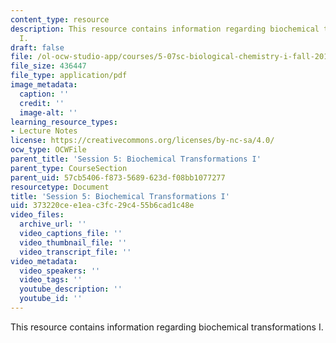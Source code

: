 ```yaml
---
content_type: resource
description: This resource contains information regarding biochemical transformations
  I.
draft: false
file: /ol-ocw-studio-app/courses/5-07sc-biological-chemistry-i-fall-2013/373220cee1eac3fc29c455b6cad1c48e_MIT5_07SCF13_Lec9.pdf
file_size: 436447
file_type: application/pdf
image_metadata:
  caption: ''
  credit: ''
  image-alt: ''
learning_resource_types:
- Lecture Notes
license: https://creativecommons.org/licenses/by-nc-sa/4.0/
ocw_type: OCWFile
parent_title: 'Session 5: Biochemical Transformations I'
parent_type: CourseSection
parent_uid: 57cb5406-f873-5689-623d-f08bb1077277
resourcetype: Document
title: 'Session 5: Biochemical Transformations I'
uid: 373220ce-e1ea-c3fc-29c4-55b6cad1c48e
video_files:
  archive_url: ''
  video_captions_file: ''
  video_thumbnail_file: ''
  video_transcript_file: ''
video_metadata:
  video_speakers: ''
  video_tags: ''
  youtube_description: ''
  youtube_id: ''
---
```

This resource contains information regarding biochemical transformations I.